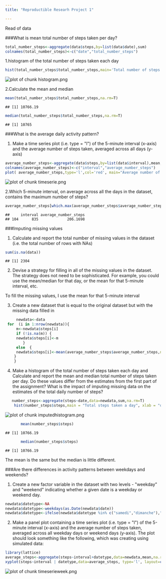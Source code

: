 ```yaml
---
title: "Reproductible Researh Project 1"

---
```

Read of data


###What is mean total number of steps taken per day?


```r
total_number_steps<-aggregate(data$steps,by=list(data$date),sum)
colnames(total_number_steps)<-c("date","total_number_steps")
```

1.histogram of the total number of steps taken each day


```r
hist(total_number_steps$total_number_steps,main='Total number of steps taken each day',xlab='total number of steps taken each day',col='blue')
```

![plot of chunk histogram.png](figure/histogram.png-1.png) 

2.Calculate the mean and median


```r
mean(total_number_steps$total_number_steps,na.rm=T)
```

```
## [1] 10766.19
```

```r
median(total_number_steps$total_number_steps,na.rm=T)
```

```
## [1] 10765
```
###What is the average daily activity pattern?


1.	Make a time series plot (i.e. type = "l") of the 5-minute interval (x-axis) 
and the average number of steps taken, averaged across all days (y-axis)


```r
average_number_steps<-aggregate(data$steps,by=list(data$interval),mean,na.rm=T)
colnames(average_number_steps)<-c("interval","average_number_steps")
plot( average_number_steps,type='l',col='red', main="Average number of steps taken")
```

![plot of chunk timeserie.png](figure/timeserie.png-1.png) 


2.Which 5-minute interval, on average across all the days in the dataset, 
contains the maximum number of steps?
 

```r
average_number_steps[which.max(average_number_steps$average_number_steps),]
```

```
##     interval average_number_steps
## 104      835             206.1698
```

 
###Imputing missing values
 
1.	Calculate and report the total number of missing values 
 in the dataset (i.e. the total number of rows with NAs)
  

```r
sum(is.na(data))
```

```
## [1] 2304
```
  
2.	Devise a strategy for filling in all of the missing values in the dataset. 
The strategy does not need to be sophisticated. For example, you could use the mean/median 
for that day, or the mean for that 5-minute interval, etc.
  
 To fill the missing values, I use  the mean for that 5-minute interval
  
  
3.	Create a new dataset that is equal to the original dataset but with the missing data filled in


```r
     newdata<-data
 for  (i in 1:nrow(newdata)){
     m<-newdata$steps[i]
     if (!is.na(m)) {
     newdata$steps[i]<-m
        }
     else  {
     newdata$steps[i]<-mean(average_number_steps$average_number_steps,na.rm=T)
    }
    }
```
  
 
 
 
4.	Make a histogram of the total number of steps taken each day and Calculate and report the mean and median 
total number of steps taken per day. Do these values differ from the estimates from the first part of the assignment? 
What is the impact of imputing missing data on the estimates of the total daily number of steps? 
  

```r
   number_steps<-aggregate(steps~date,data=newdata,sum,na.rm=T)
    hist(number_steps$steps,main = "Total steps taken a day", xlab = "day", col = "green")
```

![plot of chunk imputedhistogram.png](figure/imputedhistogram.png-1.png) 
     

```r
       mean(number_steps$steps)
```

```
## [1] 10766.19
```

```r
       median(number_steps$steps)    
```

```
## [1] 10766.19
```

The mean is the same but the median is little different.
       

###Are there differences in activity patterns between weekdays and weekends?
       
1.	Create a new factor variable in the dataset with two levels - "weekday" 
and "weekend" indicating whether a given date is a weekday or weekend day.
     

```r
newdata$datetype<-NA
newdata$datetype<-weekdays(as.Date(newdata$date))         
newdata$datetype<-ifelse(newdata$datetype %in% c("samedi","dimanche"),"weekend","weekday" )
```
         


2.	Make a panel plot containing a time series plot (i.e. type = "l") of the 5-minute interval (x-axis) 
and the average number of steps taken, averaged across all weekday days or weekend days (y-axis). 
The plot should look something like the following, which was creating using simulated data:
            
            

```r
library(lattice)
average_steps<-aggregate(steps~interval+datetype,data=newdata,mean,na.rm=T)
xyplot(steps~interval | datetype,data=average_steps, type='l', layout=c(1,2))
```

![plot of chunk timeserieweek.png](figure/timeserieweek.png-1.png) 
         
